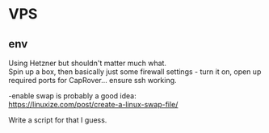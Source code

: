 # VPS
## env

Using Hetzner but shouldn't matter much what.    
Spin up a box, then basically just some firewall settings - turn it on, open up
required ports for CapRover... ensure ssh working.    
    
    
-enable swap is probably a good idea:     
https://linuxize.com/post/create-a-linux-swap-file/    
    
Write a script for that I guess.

